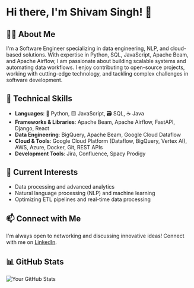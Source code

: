 # Hi there, I'm Shivam Singh! 👋

## 👨‍💻 About Me
I'm a Software Engineer specializing in data engineering, NLP, and cloud-based solutions. With expertise in Python, SQL, JavaScript, Apache Beam, and Apache Airflow, I am passionate about building scalable systems and automating data workflows. I enjoy contributing to open-source projects, working with cutting-edge technology, and tackling complex challenges in software development.

## 💼 Technical Skills
- **Languages**: 🐍 Python, 🟨 JavaScript, 🗃️ SQL, ☕ Java
- **Frameworks & Libraries**: Apache Beam, Apache Airflow, FastAPI, Django, React
- **Data Engineering**: BigQuery, Apache Beam, Google Cloud Dataflow
- **Cloud & Tools**: Google Cloud Platform (Dataflow, BigQuery, Vertex AI), AWS, Azure, Docker, Git, REST APIs
- **Development Tools**: Jira, Confluence, Spacy Prodigy

## 🌱 Current Interests
- Data processing and advanced analytics
- Natural language processing (NLP) and machine learning
- Optimizing ETL pipelines and real-time data processing

## 📫 Connect with Me
I'm always open to networking and discussing innovative ideas! Connect with me on [LinkedIn](https://www.linkedin.com/in/shivamsingh012/).

## 📊 GitHub Stats
![Your GitHub Stats](https://github-readme-stats.vercel.app/api?username=shivam221098&show_icons=true&theme=dracula)

<!---
shivam221098/shivam221098 is a ✨ special ✨ repository because its `README.md` (this file) appears on your GitHub profile.
You can click the Preview link to take a look at your changes.
--->
